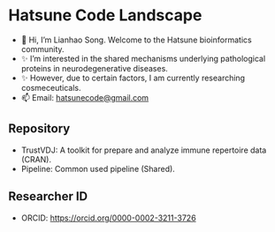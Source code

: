 # Hatsune Code Landscape

- 👋 Hi, I’m Lianhao Song. Welcome to the Hatsune bioinformatics community.
- ✨ I’m interested in the shared mechanisms underlying pathological proteins in neurodegenerative diseases.
- ✨ However, due to certain factors, I am currently researching cosmeceuticals.
- 📫 Email: hatsunecode@gmail.com

## Repository

- TrustVDJ: A toolkit for prepare and analyze immune repertoire data (CRAN).
- Pipeline: Common used pipeline (Shared).

## Researcher ID

- ORCID: https://orcid.org/0000-0002-3211-3726<br>
